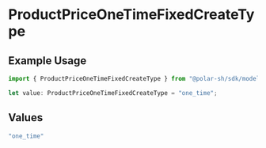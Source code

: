 # ProductPriceOneTimeFixedCreateType

## Example Usage

```typescript
import { ProductPriceOneTimeFixedCreateType } from "@polar-sh/sdk/models/components";

let value: ProductPriceOneTimeFixedCreateType = "one_time";
```

## Values

```typescript
"one_time"
```